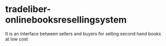# tradeliber-onlinebooksresellingsystem
It is an interface between sellers and buyers for selling second hand books at low cost
